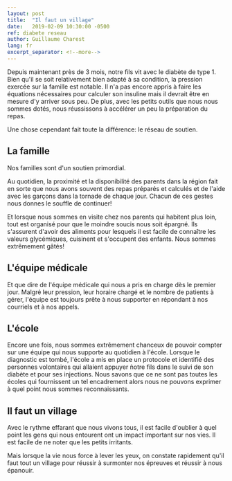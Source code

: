 ```yaml
---
layout: post
title:  "Il faut un village"
date:   2019-02-09 10:30:00 -0500
ref: diabete reseau
author: Guillaume Charest
lang: fr
excerpt_separator: <!--more-->
---
```

Depuis maintenant près de 3 mois, notre fils vit avec le diabète de type 1.
Bien qu'il se soit relativement bien adapté à sa condition, la pression exercée sur la famille est notable.
Il n'a pas encore appris à faire les équations nécessaires pour calculer son insuline mais il devrait être en mesure d'y arriver sous peu.
De plus, avec les petits outils que nous nous sommes dotés, nous réussissons à accélérer un peu la préparation du repas.

Une chose cependant fait toute la différence: le réseau de soutien.
<!--more-->

## La famille

Nos familles sont d'un soutien primordial.

Au quotidien, la proximité et la disponibilité des parents dans la région fait en sorte que nous avons souvent des repas préparés et calculés et de l'aide avec les garçons dans la tornade de chaque jour.
Chacun de ces gestes nous donnes le souffle de continuer!

Et lorsque nous sommes en visite chez nos parents qui habitent plus loin, tout est organisé pour que le moindre soucis nous soit épargné.
Ils s'assurent d'avoir des aliments pour lesquels il est facile de connaître les valeurs glycémiques, cuisinent et s'occupent des enfants.
Nous sommes extrêmement gâtés!

## L'équipe médicale

Et que dire de l'équipe médicale qui nous a pris en charge dès le premier jour.
Malgré leur pression, leur horaire chargé et le nombre de patients à gérer, l'équipe est toujours prête à nous supporter en répondant à nos courriels et à nos appels.

## L'école

Encore une fois, nous sommes extrêmement chanceux de pouvoir compter sur une équipe qui nous supporte au quotidien à l'école.
Lorsque le diagnostic est tombé, l'école a mis en place un protocole et identifié des personnes volontaires qui allaient appuyer ǹotre fils dans le suivi de son diabète et pour ses injections.
Nous savons que ce ne sont pas toutes les écoles qui fournissent un tel encadrement alors nous ne pouvons exprimer à quel point nous sommes reconnaissants.

## Il faut un village

Avec le rythme effarant que nous vivons tous, il est facile d'oublier à quel point les gens qui nous entourent ont un impact important sur nos vies.
Il est facile de ne noter que les petits irritants.

Mais lorsque la vie nous force à lever les yeux, on constate rapidement qu'il faut tout un village pour réussir à surmonter nos épreuves et réussir à nous épanouir.